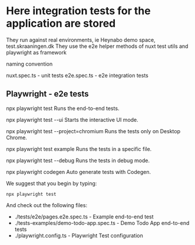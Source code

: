 # Here integration tests for the application are stored

They run against real environments, ie Heynabo demo space, test.skraaningen.dk
They use the e2e helper methods of nuxt test utils and playwright as framework

naming convention 

nuxt.spec.ts - unit tests
e2e.spec.ts - e2e integration tests

## Playwright - e2e tests
npx playwright test
Runs the end-to-end tests.

npx playwright test --ui
Starts the interactive UI mode.

npx playwright test --project=chromium
Runs the tests only on Desktop Chrome.

npx playwright test example
Runs the tests in a specific file.

npx playwright test --debug
Runs the tests in debug mode.

npx playwright codegen
Auto generate tests with Codegen.

We suggest that you begin by typing:

    npx playwright test

And check out the following files:
- ./tests/e2e/pages.e2e.spec.ts - Example end-to-end test
- ./tests-examples/demo-todo-app.spec.ts - Demo Todo App end-to-end tests
- ./playwright.config.ts - Playwright Test configuration

